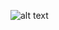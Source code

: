 <!--
**esadakar/esadakar** is a ✨ _special_ ✨ repository because its `README.md` (this file) appears on your GitHub profile.

Here are some ideas to get you started:

- 🔭 I’m currently working on ...
- 🌱 I’m currently learning ...
- 👯 I’m looking to collaborate on ...
- 🤔 I’m looking for help with ...
- 💬 Ask me about ...
- 📫 How to reach me: ...
- 😄 Pronouns: ...
- ⚡ Fun fact: ...
-->

![alt text](https://media.licdn.com/dms/image/D4D16AQEw8H_FMJkXlg/profile-displaybackgroundimage-shrink_350_1400/0/1677254385363?e=1683763200&v=beta&t=-F5UCsCBNnG0caBTO5Xbqdp1LjzUxP1Le70WMNaxW_U "AyaSofia")

